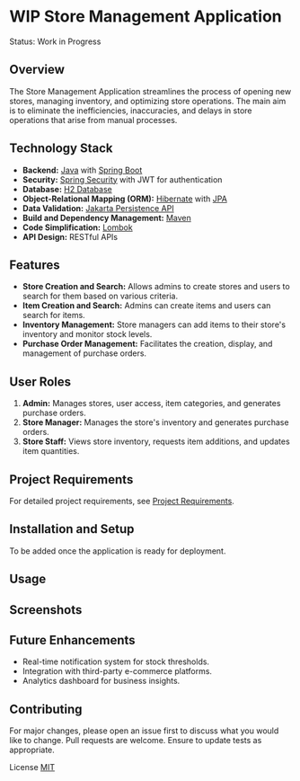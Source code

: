 # WIP Store Management Application

Status: Work in Progress

## Overview
The Store Management Application streamlines the process of opening new stores, managing inventory, and optimizing store operations. The main aim is to eliminate the inefficiencies, inaccuracies, and delays in store operations that arise from manual processes.

## Technology Stack
- **Backend:** [Java](https://www.java.com/) with [Spring Boot](https://spring.io/projects/spring-boot)
- **Security:** [Spring Security](https://spring.io/projects/spring-security) with JWT for authentication
- **Database:** [H2 Database](https://www.h2database.com/)
- **Object-Relational Mapping (ORM):** [Hibernate](https://hibernate.org/) with [JPA](https://jakarta.ee/specifications/persistence/)
- **Data Validation:** [Jakarta Persistence API](https://jakarta.ee/specifications/persistence/)
- **Build and Dependency Management:** [Maven](https://maven.apache.org/)
- **Code Simplification:** [Lombok](https://projectlombok.org/)
- **API Design:** RESTful APIs


## Features
- **Store Creation and Search:** Allows admins to create stores and users to search for them based on various criteria.
- **Item Creation and Search:** Admins can create items and users can search for items.
- **Inventory Management:** Store managers can add items to their store's inventory and monitor stock levels.
- **Purchase Order Management:** Facilitates the creation, display, and management of purchase orders.

## User Roles
1. **Admin:** Manages stores, user access, item categories, and generates purchase orders.
2. **Store Manager:** Manages the store's inventory and generates purchase orders.
3. **Store Staff:** Views store inventory, requests item additions, and updates item quantities.

## Project Requirements
For detailed project requirements, see [Project Requirements](ProjectRequirements.md).

## Installation and Setup
To be added once the application is ready for deployment.

## Usage


## Screenshots


## Future Enhancements
- Real-time notification system for stock thresholds.
- Integration with third-party e-commerce platforms.
- Analytics dashboard for business insights.

## Contributing
For major changes, please open an issue first to discuss what you would like to change. Pull requests are welcome. Ensure to update tests as appropriate.

License
[MIT](https://choosealicense.com/licenses/mit/)
